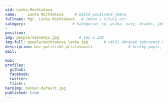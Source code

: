 ```yaml
---
uid: Lenka.Mochtakova
name:     Lenka Mochťáková     # běžně používáné jméno
fullname: Mgr. Lenka Mochťáková   # jméno s tituly etc.
category:                     # kategorie: rp, praha, vary, hradec, jmk, senat
- 
position:
img: people/neznamy1.jpg         # 165 x 220
img-full: people/mochtakova_lenka.jpg       # větší obrázek zobrazený na podrobném profilu
description: bez politické příslušnosti                # kratký popis, max 160 znaků
mail:

mob:   
profiles: 
  github: 
  facebook:      
  twitter:        
  flickr:       
heroImg: banner-default.jpg
published: true
---
```

